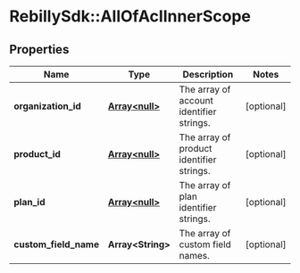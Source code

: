 # RebillySdk::AllOfAclInnerScope

## Properties
Name | Type | Description | Notes
------------ | ------------- | ------------- | -------------
**organization_id** | [**Array&lt;null&gt;**](.md) | The array of account identifier strings. | [optional] 
**product_id** | [**Array&lt;null&gt;**](.md) | The array of product identifier strings. | [optional] 
**plan_id** | [**Array&lt;null&gt;**](.md) | The array of plan identifier strings. | [optional] 
**custom_field_name** | **Array&lt;String&gt;** | The array of custom field names. | [optional] 

